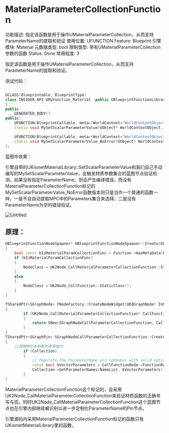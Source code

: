 # MaterialParameterCollectionFunction

功能描述: 指定该函数是用于操作UMaterialParameterCollection，从而支持ParameterName的提取和验证
使用位置: UFUNCTION
Feature: Blueprint
引擎模块: Material
元数据类型: bool
限制类型: 带有UMaterialParameterCollection参数的函数
Status: Done
常用程度: 3

指定该函数是用于操作UMaterialParameterCollection，从而支持ParameterName的提取和验证。

测试代码：

```cpp

UCLASS(Blueprintable, BlueprintType)
class INSIDER_API UMyFunction_Material :public UBlueprintFunctionLibrary
{
public:
	GENERATED_BODY()
public:
	UFUNCTION(BlueprintCallable, meta=(WorldContext="WorldContextObject", MaterialParameterCollectionFunction))
	static void MySetScalarParameterValue(UObject* WorldContextObject, UMaterialParameterCollection* Collection, FName ParameterName, float ParameterValue);

	UFUNCTION(BlueprintCallable, meta=(WorldContext="WorldContextObject"))
	static void MySetScalarParameterValue_NoError(UObject* WorldContextObject, UMaterialParameterCollection* Collection, FName ParameterName, float ParameterValue);
};
```

蓝图中效果：

引擎自带的UKismetMaterialLibrary::SetScalarParameterValue和我们自己手动编写的MySetScalarParameterValue，会触发材质参数集合的蓝图节点验证检测。如果没有指定ParameterName，则会产生编译错误。而没有MaterialParameterCollectionFunction标记的MySetScalarParameterValue_NoError函数版本则只是当作一个普通的函数一样，一是不会自动提取MPC中的Parameters集合来选择，二是没有ParameterName为空的错误验证。

![Untitled](MaterialParameterCollectionFunction/Untitled.png)

## 原理：

```cpp
UBlueprintFunctionNodeSpawner* UBlueprintFunctionNodeSpawner::Create(UFunction const* const Function, UObject* Outer/* = nullptr*/)
{
	bool const bIsMaterialParamCollectionFunc = Function->HasMetaData(FBlueprintMetadata::MD_MaterialParameterCollectionFunction);
	if (bIsMaterialParamCollectionFunc)
	{
		NodeClass = UK2Node_CallMaterialParameterCollectionFunction::StaticClass();
	}
	else
	{
		NodeClass = UK2Node_CallFunction::StaticClass();
	}
}

TSharedPtr<SGraphNode> FNodeFactory::CreateNodeWidget(UEdGraphNode* InNode)
{
		if (UK2Node_CallMaterialParameterCollectionFunction* CallFunctionNode = Cast<UK2Node_CallMaterialParameterCollectionFunction>(InNode))
		{
			return SNew(SGraphNodeCallParameterCollectionFunction, CallFunctionNode);
		}
}
TSharedPtr<SGraphPin> SGraphNodeCallParameterCollectionFunction::CreatePinWidget(UEdGraphPin* Pin) const
{
	//提取MPC中参数列表等操作
		if (Collection)
		{
			// Populate the ParameterName pin combobox with valid options from the Collection
			const bool bVectorParameters = CallFunctionNode->FunctionReference.GetMemberName().ToString().Contains(TEXT("Vector"));
			Collection->GetParameterNames(NameList, bVectorParameters);
		}
}
```

MaterialParameterCollectionFunction这个标记的，会采用UK2Node_CallMaterialParameterCollectionFunction来验证材质函数的正确书写与否。同时UK2Node_CallMaterialParameterCollectionFunction这个蓝图节点也在引擎内部继续被识别以进一步定制化ParameterName的Pin节点。

引擎源码内采用MaterialParameterCollectionFunction标记的函数只有UKismetMaterialLibrary里的函数。